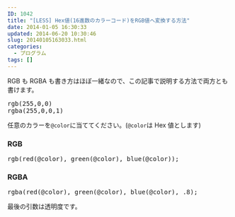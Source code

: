 ```yaml
---
ID: 1042
title: "[LESS] Hex値(16進数のカラーコード)をRGB値へ変換する方法"
date: 2014-01-05 16:30:33
updated: 2014-06-20 10:30:46
slug: 20140105163033.html
categories:
  - プログラム
tags: []
---
```


RGB も RGBA も書き方はほぼ一緒なので、この記事で説明する方法で両方とも書けます。

<pre>rgb(255,0,0)
rgba(255,0,0,1)</pre>
<!--more-->

任意のカラーを<code>@color</code>に当ててください。(<code>@color</code>は Hex 値とします)

<h3>RGB</h3>
<pre class="prettyprint linenums lang-css">rgb(red(@color), green(@color), blue(@color));</pre>

<h3>RGBA</h3>
<pre class="prettyprint linenums lang-css">rgba(red(@color), green(@color), blue(@color), .8);</pre>
<span class="text-muted">最後の引数は透明度です。</span>
